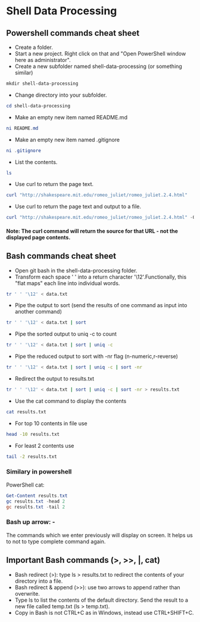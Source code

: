 # Shell Data Processing
## Powershell commands cheat sheet 
* Create a folder.
* Start a new project. Right click on that and "Open PowerShell window here as administrator".
* Create a new subfolder named shell-data-processing (or something similar)
```powershell
mkdir shell-data-processing
```
* Change directory into your subfolder. 
```powershell
cd shell-data-processing
```
* Make an empty new item named README.md
```powershell
ni README.md
```
* Make an empty new item named .gitignore
```powershell
ni .gitignore
```
* List the contents.
```powershell
ls
```
* Use curl to return the page text.
```powershell
curl "http://shakespeare.mit.edu/romeo_juliet/romeo_juliet.2.4.html"
```
* Use curl to return the page text and output to a file.
```powershell
curl "http://shakespeare.mit.edu/romeo_juliet/romeo_juliet.2.4.html" -O "data.txt"
```

#### Note: The curl command will return the source for that URL - not the displayed page contents. 

## Bash commands cheat sheet
* Open git bash in the shell-data-processing folder.
* Transform each space ' ' into a return character '\12'.Functionally, this "flat maps" each line into individual words. 
```bash
tr ' ' '\12' < data.txt
````
* Pipe the output to sort (send the results of one command as input into another command)
```bash
tr ' ' '\12' < data.txt | sort
```
* Pipe the sorted output to uniq -c to count
```bash
tr ' ' '\12' < data.txt | sort | uniq -c
```
* Pipe the reduced output to sort with -nr flag (n-numeric,r-reverse)
```bash
tr ' ' '\12' < data.txt | sort | uniq -c | sort -nr
```
* Redirect the output to results.txt
```bash
tr ' ' '\12' < data.txt | sort | uniq -c | sort -nr > results.txt
```
* Use the cat command to display the contents
```bash
cat results.txt
```
* For top 10 contents in file use
```bash
head -10 results.txt
```
* For least 2 contents use
```bash
tail -2 results.txt
```
### Similary in powershell
PowerShell cat:
```powershell
Get-Content results.txt
gc results.txt -head 2
gc results.txt -tail 2
```
### Bash up arrow: - 
The commands which we enter previously will display on screen. It helps us to not to type complete command again.

## Important Bash commands (>, >>, |, cat)

* Bash redirect (>):  type ls > results.txt to redirect the contents of your directory into a file. 
* Bash redirect & append (>>): use two arrows to append rather than overwrite. 
* Type ls to list the contents of the default directory. Send the result to a new file called temp.txt (ls > temp.txt). 
* Copy in Bash is not CTRL+C as in Windows, instead use CTRL+SHIFT+C.

